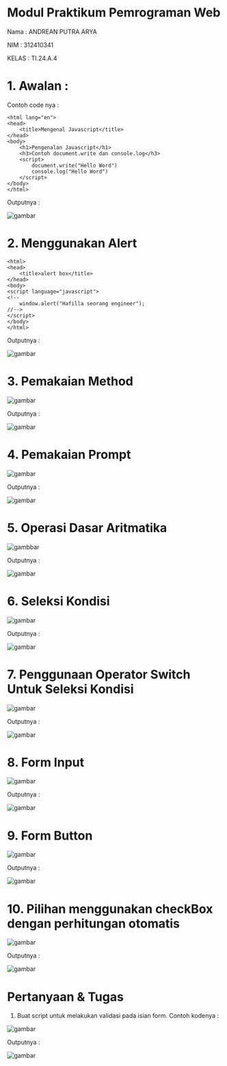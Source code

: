 # Modul Praktikum Pemrograman Web
Nama : ANDREAN PUTRA ARYA

NIM : 312410341

KELAS : TI.24.A.4

# 1. Awalan :
Contoh code nya :
```<!DOCTYPE html>
<html lang="en">
<head>
    <title>Mengenal Javascript</title>
</head>
<body>
    <h1>Pengenalan Javascript</h1>
    <h3>Contoh document.write dan console.log</h3>
    <script>
        document.write("Hello Word")
        console.log("Hello Word")
    </script>
</body>
</html>
```

Outputnya :

![gambar](https://github.com/andreanbadeh/Lab5Web/blob/74ac15cf89891d4dbbaf30a888a4f5891af7a2b4/image/Screenshot%20from%202025-10-22%2019-28-29.png)

# 2. Menggunakan Alert
```
<html>
<head>
    <title>alert box</title>
</head>
<body>
<script language="javascript">
<!--
    window.alert("Hafilla seorang engineer");
//-->
</script>
</body>
</html>
```

Outputnya :

![gambar](https://github.com/M-Rakha/Lab5Web/blob/main/code%202.2.png?raw=true)

# 3. Pemakaian Method

![gambar](https://github.com/M-Rakha/Lab5Web/blob/main/code%203.png?raw=true)

Outputnya :

![gambar](https://github.com/M-Rakha/Lab5Web/blob/main/code%203.2.png?raw=true)

# 4. Pemakaian Prompt

![gambar](https://raw.githubusercontent.com/M-Rakha/Lab5Web/e9504d76614239cdf5d2db7edc031ac3ba495409/code%204.png)

Outputnya :

![gambar](https://raw.githubusercontent.com/M-Rakha/Lab5Web/e9504d76614239cdf5d2db7edc031ac3ba495409/code%204.2.png)

# 5. Operasi Dasar Aritmatika

![gambbar](https://raw.githubusercontent.com/M-Rakha/Lab5Web/e9504d76614239cdf5d2db7edc031ac3ba495409/code%206.png)

Outputnya :

![gambar](https://raw.githubusercontent.com/M-Rakha/Lab5Web/e9504d76614239cdf5d2db7edc031ac3ba495409/code%206.2.png)

# 6. Seleksi Kondisi

![gambar](https://raw.githubusercontent.com/M-Rakha/Lab5Web/39331631332ff0bdacd27538f930a2d088de9b00/code%207.png)

Outputnya :

![gambar](https://raw.githubusercontent.com/M-Rakha/Lab5Web/39331631332ff0bdacd27538f930a2d088de9b00/code%207.2.png)

# 7. Penggunaan Operator Switch Untuk Seleksi Kondisi

![gambar](https://raw.githubusercontent.com/M-Rakha/Lab5Web/39331631332ff0bdacd27538f930a2d088de9b00/code%208.png)

Outputnya :

![gambar](https://raw.githubusercontent.com/M-Rakha/Lab5Web/39331631332ff0bdacd27538f930a2d088de9b00/code%208.2.png)

# 8. Form Input

![gambar](https://raw.githubusercontent.com/M-Rakha/Lab5Web/39331631332ff0bdacd27538f930a2d088de9b00/code%209.png)

Outputnya : 

![gambar](https://raw.githubusercontent.com/M-Rakha/Lab5Web/39331631332ff0bdacd27538f930a2d088de9b00/code%209.2.png)

# 9. Form Button

![gambar](https://raw.githubusercontent.com/M-Rakha/Lab5Web/39331631332ff0bdacd27538f930a2d088de9b00/code%2010.png)

Outputnya :

![gambar](https://raw.githubusercontent.com/M-Rakha/Lab5Web/39331631332ff0bdacd27538f930a2d088de9b00/code%2010.2.png)

# 10. Pilihan menggunakan checkBox dengan perhitungan otomatis

![gambar](https://raw.githubusercontent.com/M-Rakha/Lab5Web/39331631332ff0bdacd27538f930a2d088de9b00/code%2011.png)

Outputnya :

![gambar](https://raw.githubusercontent.com/M-Rakha/Lab5Web/39331631332ff0bdacd27538f930a2d088de9b00/code%2011.2.png)

# Pertanyaan & Tugas
1. Buat script untuk melakukan validasi pada isian form.
   Contoh kodenya :

![gambar](https://raw.githubusercontent.com/M-Rakha/Lab5Web/f93bf34531adf83235f730dbeca92c53408bf92f/tgs%201..png)

Outputnya :

![gambar](https://raw.githubusercontent.com/M-Rakha/Lab5Web/f93bf34531adf83235f730dbeca92c53408bf92f/Cuplikan%20layar%202025-10-22%20002213.png)
